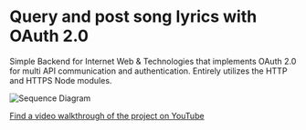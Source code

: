 # Query and post song lyrics with OAuth 2.0
Simple Backend for Internet Web &amp; Technologies that implements OAuth 2.0 for multi API communication and authentication. Entirely utilizes the HTTP and HTTPS Node modules.

![Sequence Diagram](https://i.ibb.co/5LYN2h8/sequencediagram.png)

[Find a video walkthrough of the project on YouTube](https://youtu.be/W5jRcA1kydk)
